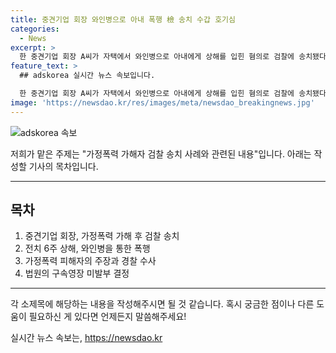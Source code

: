 ```yaml
---
title: 중견기업 회장 와인병으로 아내 폭행 檢 송치 수갑 호기심
categories:
  - News
excerpt: >
  한 중견기업 회장 A씨가 자택에서 와인병으로 아내에게 상해를 입힌 혐의로 검찰에 송치됐다. A씨는 지난달 말 서울 강남구에서 가정폭력을 저지른 혐의를 받고 있으며, 이에 대한 수사가 이달 초에 이뤄졌다. A씨는 범행 후 아내에게 연락을 취하며 도주 우려가 적다는 이유로 구속 영장이 받아들여지지 않았다. (150자)
feature_text: >
  ## adskorea 실시간 뉴스 속보입니다.

  한 중견기업 회장 A씨가 자택에서 와인병으로 아내에게 상해를 입힌 혐의로 검찰에 송치됐다. A씨는 지난달 말 서울 강남구에서 가정폭력을 저지른 혐의를 받고 있으며, 이에 대한 수사가 이달 초에 이뤄졌다. A씨는 범행 후 아내에게 연락을 취하며 도주 우려가 적다는 이유로 구속 영장이 받아들여지지 않았다. (150자)
image: 'https://newsdao.kr/res/images/meta/newsdao_breakingnews.jpg'
---
```


<p><img src="https://newsdao.kr/res/images/meta/newsdao_breakingnews.jpg" alt="adskorea 속보" /></p>

<p>저희가 맡은 주제는 "가정폭력 가해자 검찰 송치 사례와 관련된 내용"입니다. 아래는 작성할 기사의 목차입니다.</p>

<hr />

<h2 data-ke-size="size26">목차</h2>

<ol>
<li>중견기업 회장, 가정폭력 가해 후 검찰 송치</li>
<li>전치 6주 상해, 와인병을 통한 폭행</li>
<li>가정폭력 피해자의 주장과 경찰 수사</li>
<li>법원의 구속영장 미발부 결정</li>
</ol>

<hr />

<p>각 소제목에 해당하는 내용을 작성해주시면 될 것 같습니다. 혹시 궁금한 점이나 다른 도움이 필요하신 게 있다면 언제든지 말씀해주세요!</p>
실시간 뉴스 속보는, <a href="https://newsdao.kr" rel="dofollow">https://newsdao.kr</a>


